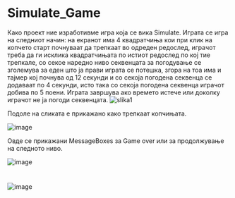 # Simulate_Game
Како проект ние изработивме игра која се вика Simulate. Играта се игра на следниот начин: на екранот има 4 квадратчиња кои при клик на копчето старт почнуваат да трепкаат во одреден редослед,
играчот треба да ги исклика квадратчињата по истиот редослед по кој тие трепкале, со секое наредно ниво секвенцата за погодување се зголемува за еден што ја прави играта се потешка, згора на тоа има и тајмер
кој почнува од 12 секунди и со секоја погодена секвенца се додаваат по 4 секунди, исто така со секоја погодена секвенца играчот добива по 5 поени. Играта завршува ако времето истече или доколку играчот не ја погоди
секвенцата.
![slika1](https://user-images.githubusercontent.com/63514637/86593529-b3745780-bf95-11ea-8c72-d578fec2c852.png)

Подоле на сликата е прикажано како трепкаат копчињата.

![image](https://user-images.githubusercontent.com/63514637/86593668-ecacc780-bf95-11ea-857d-324abb93aa3f.png)

Овде се прикажани MessageBoxes за Game over или за продолжување на следното ниво.

![image](https://user-images.githubusercontent.com/63514637/86593887-588f3000-bf96-11ea-84b8-c8d2b268c281.png)

#

![image](https://user-images.githubusercontent.com/63514637/86593964-7eb4d000-bf96-11ea-90e7-808bfff5ce54.png)
